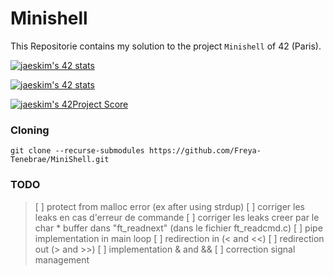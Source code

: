 # Minishell

This Repositorie contains my solution to the project `Minishell` of 42 (Paris).

[![jaeskim's 42 stats](https://badge42.herokuapp.com/api/stats/cmaginot?cursus=42cursus&privacyName=true)](https://github.com/JaeSeoKim/badge42)

[![jaeskim's 42 stats](https://badge42.herokuapp.com/api/stats/gadeneux?cursus=42cursus&privacyName=true)](https://github.com/JaeSeoKim/badge42)

[![jaeskim's 42Project Score](https://badge42.herokuapp.com/api/project/cmaginot/minishell)](https://github.com/JaeSeoKim/badge42)

### Cloning

```shell
git clone --recurse-submodules https://github.com/Freya-Tenebrae/MiniShell.git
```

### TODO

> [ ] protect from malloc error (ex after using strdup)
> [ ] corriger les leaks en cas d'erreur de commande
> [ ] corriger les leaks creer par le char * buffer dans "ft_readnext" (dans le fichier ft_readcmd.c)
> [ ] pipe implementation in main loop
> [ ] redirection in (< and <<)
> [ ] redirection out (> and >>)
> [ ] implementation & and &&
> [ ] correction signal management
